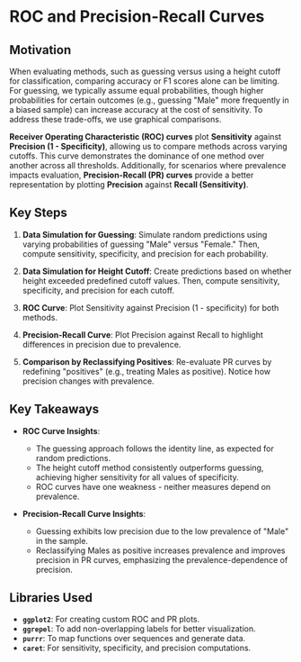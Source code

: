 # ROC and Precision-Recall Curves

## Motivation
When evaluating methods, such as guessing versus using a height cutoff for classification, comparing accuracy or F1 scores alone can be limiting. For guessing, we typically assume equal probabilities, though higher probabilities for certain outcomes (e.g., guessing "Male" more frequently in a biased sample) can increase accuracy at the cost of sensitivity. To address these trade-offs, we use graphical comparisons.

**Receiver Operating Characteristic (ROC) curves** plot **Sensitivity** against **Precision (1 - Specificity)**, allowing us to compare methods across varying cutoffs. This curve demonstrates the dominance of one method over another across all thresholds. Additionally, for scenarios where prevalence impacts evaluation, **Precision-Recall (PR) curves** provide a better representation by plotting **Precision** against **Recall (Sensitivity)**.


## Key Steps

1. **Data Simulation for Guessing**: Simulate random predictions using varying probabilities of guessing "Male" versus "Female." Then, compute sensitivity, specificity, and precision for each probability.

2. **Data Simulation for Height Cutoff**: Create predictions based on whether height exceeded predefined cutoff values. Then, compute sensitivity, specificity, and precision for each cutoff.

3. **ROC Curve**: Plot Sensitivity against Precision (1 - specificity) for both methods.

4. **Precision-Recall Curve**: Plot Precision against Recall to highlight differences in precision due to prevalence.

5. **Comparison by Reclassifying Positives**: Re-evaluate PR curves by redefining "positives" (e.g., treating Males as positive). Notice how precision changes with prevalence.


## Key Takeaways

- **ROC Curve Insights**:
  - The guessing approach follows the identity line, as expected for random predictions.
  - The height cutoff method consistently outperforms guessing, achieving higher sensitivity for all values of specificity.
  - ROC curves have one weakness - neither measures depend on prevalence.

- **Precision-Recall Curve Insights**:
  - Guessing exhibits low precision due to the low prevalence of "Male" in the sample.
  - Reclassifying Males as positive increases prevalence and improves precision in PR curves, emphasizing the prevalence-dependence of precision.

## Libraries Used
- **`ggplot2`**: For creating custom ROC and PR plots.
- **`ggrepel`**: To add non-overlapping labels for better visualization.
- **`purrr`**: To map functions over sequences and generate data.
- **`caret`**: For sensitivity, specificity, and precision computations.
